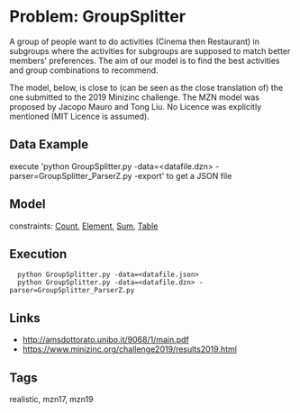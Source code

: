 # Problem: GroupSplitter

A group of people want to do activities (Cinema then Restaurant) in subgroups
where the activities for subgroups are supposed to  match better members' preferences.
The aim of our model is to find the best activities and group combinations to recommend.

The model, below, is close to (can be seen as the close translation of) the one submitted to the 2019 Minizinc challenge.
The MZN model was proposed by Jacopo Mauro and Tong Liu.
No Licence was explicitly mentioned (MIT Licence is assumed).

## Data Example
  execute 'python GroupSplitter.py -data=<datafile.dzn> -parser=GroupSplitter_ParserZ.py -export' to get a JSON file

## Model
  constraints: [Count](https://pycsp.org/documentation/constraints/Count), [Element](https://pycsp.org/documentation/constraints/Element), [Sum](https://pycsp.org/documentation/constraints/Sum), [Table](https://pycsp.org/documentation/constraints/Table)

## Execution
```
  python GroupSplitter.py -data=<datafile.json>
  python GroupSplitter.py -data=<datafile.dzn> -parser=GroupSplitter_ParserZ.py
```

## Links
  - http://amsdottorato.unibo.it/9068/1/main.pdf
  - https://www.minizinc.org/challenge2019/results2019.html

## Tags
  realistic, mzn17, mzn19
